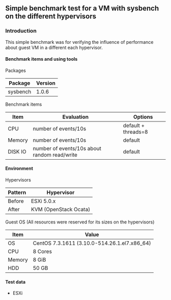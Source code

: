 ## Simple benchmark test for a VM with sysbench on the different hypervisors

### Introduction

This simple benchmark was for verifying the influence of performance about guest VM in a different each hypervisor.

#### Benchmark items and using tools

Packages

Package | Version
-|-
sysbench | 1.0.6

Benchmark items

Item | Evaluation | Options
-|-|-
CPU |  number of events/10s | default + threads=8
Memory | number of events/10s | default
DISK IO | number of events/10s about random read/write | default

#### Environment

Hypervisors

Pattern | Hypervisor
-|-
Before | ESXi 5.0.x
After | KVM (OpenStack Ocata)

Guest OS (All resources were reserved for its sizes on the hypervisors)

Item | Value
-|-
OS | CentOS 7.3.1611 (3.10.0-514.26.1.el7.x86_64)
CPU | 8 Cores
Memory | 8 GiB
HDD | 50 GB

#### Test data

* ESXi




